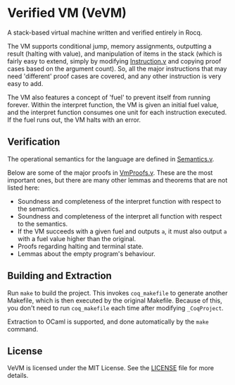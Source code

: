 # Verified VM (VeVM)

A stack-based virtual machine written and verified entirely in Rocq.

The VM supports conditional jump, memory assignments, outputting a result (halting with value), and manipulation of items in the stack (which is fairly easy to extend, simply by modifying [Instruction.v](Instruction.v) and copying proof cases based on the argument count). So, all the major instructions that may need 'different' proof cases are covered, and any other instruction is very easy to add.

The VM also features a concept of 'fuel' to prevent itself from running forever. Within the interpret function, the VM is given an initial fuel value, and the interpret function consumes one unit for each instruction executed. If the fuel runs out, the VM halts with an error.

## Verification

The operational semantics for the language are defined in [Semantics.v](Semantics.v).

Below are some of the major proofs in [VmProofs.v](VmProofs.v). These are the most important ones, but there are many other lemmas and theorems that are not listed here:

- Soundness and completeness of the interpret function with respect to the semantics.
- Soundness and completeness of the interpret all function with respect to the semantics.
- If the VM succeeds with a given fuel and outputs `a`, it must also output `a` with a fuel value higher than the original.
- Proofs regarding halting and terminal state.
- Lemmas about the empty program's behaviour.

## Building and Extraction

Run `make` to build the project. This invokes `coq_makefile` to generate another Makefile, which is then executed by the original Makefile. Because of this, you don't need to run `coq_makefile` each time after modifying `_CoqProject`.

Extraction to OCaml is supported, and done automatically by the `make` command.

## License

VeVM is licensed under the MIT License. See the [LICENSE](LICENSE) file for more details.
